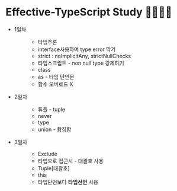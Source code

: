 ﻿# Effective-TypeScript Study ✍🏻✍🏻

 <ul>
   <li>
     <dl>
      <dt>1일차</dt>
      <dd>
        <ul>
          <li>타입추론</li>
          <li>interface사용하여 type error 막기</li>
          <li>strict : noImplicitAny, strictNullChecks</li>
          <li>타입스크립트 - non null type 강제하기</li>
          <li>class </li>
          <li>as - 타입 단언문 </li>
          <li>함수 오버로드 X </li>
        </ul>
      </dd>
     </dl>
   </li>
   <li>
     <dl>
      <dt>2일차</dt>
      <dd>
        <ul>
          <li>튜플 - tuple</li>
          <li>never</li>
          <li>type </li>
          <li>union - 합집함 </li>
        </ul>
      </dd>
     </dl>
   </li>
   <li>
     <dl>
      <dt>3일차</dt>
      <dd>
        <ul>
          <li>Exclude</li>
          <li>타입으로 접근시 - 대괄호 사용</li>
          <li>Tuple[대괄호]</li>
          <li>this</li>
          <li>타입단언보다 <strong>타입선언</strong> 사용</li>
        </ul>
      </dd>
     </dl>
   </li>
 </ul>
